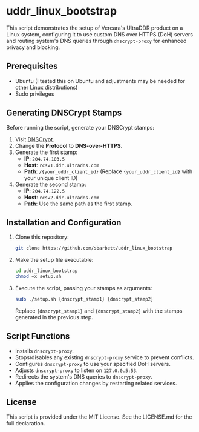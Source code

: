 # uddr_linux_bootstrap

This script demonstrates the setup of Vercara's UltraDDR product on a Linux system, configuring it to use custom DNS over HTTPS (DoH) servers and routing system's DNS queries through `dnscrypt-proxy` for enhanced privacy and blocking.

## Prerequisites

- Ubuntu (I tested this on Ubuntu and adjustments may be needed for other Linux distributions)
- Sudo privileges

## Generating DNSCrypt Stamps

Before running the script, generate your DNSCrypt stamps:

1. Visit [DNSCrypt](https://dnscrypt.info/stamps/).
2. Change the **Protocol** to **DNS-over-HTTPS**.
2. Generate the first stamp:
   - **IP**: `204.74.103.5`
   - **Host**: `rcsv1.ddr.ultradns.com`
   - **Path**: `/{your_uddr_client_id}` (Replace `{your_uddr_client_id}` with your unique client ID)
3. Generate the second stamp:
   - **IP**: `204.74.122.5`
   - **Host**: `rcsv2.ddr.ultradns.com`
   - **Path**: Use the same path as the first stamp.

## Installation and Configuration

1. Clone this repository:
   ```bash
   git clone https://github.com/sbarbett/uddr_linux_bootstrap
   ```
1. Make the setup file executable:
   ```bash
   cd uddr_linux_bootstrap
   chmod +x setup.sh
   ```
2. Execute the script, passing your stamps as arguments:
   ```bash
   sudo ./setup.sh {dnscrypt_stamp1} {dnscrypt_stamp2}
   ```
   Replace `{dnscrypt_stamp1}` and `{dnscrypt_stamp2}` with the stamps generated in the previous step.

## Script Functions

- Installs `dnscrypt-proxy`.
- Stops/disables any existing `dnscrypt-proxy` service to prevent conflicts.
- Configures `dnscrypt-proxy` to use your specified DoH servers.
- Adjusts `dnscrypt-proxy` to listen on `127.0.0.5:53`.
- Redirects the system's DNS queries to `dnscrypt-proxy`.
- Applies the configuration changes by restarting related services.

## License

This script is provided under the MIT License. See the LICENSE.md for the full declaration.


